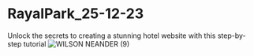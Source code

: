# RayalPark_25-12-23
Unlock the secrets to creating a stunning hotel website with this step-by-step tutorial
![WILSON NEANDER (9)](https://github.com/wilsonneander/hotel-rayal-park/assets/88457476/01ef5fc3-448b-4244-aaa0-45e8d112be33)
